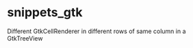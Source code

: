 snippets_gtk
============

Different GtkCellRenderer in different rows of same column in a GtkTreeView
